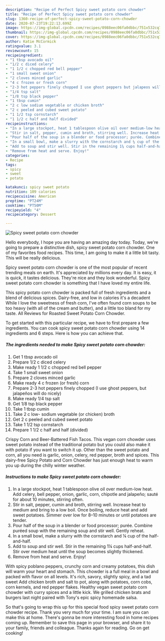 ```yaml
---
description: "Recipe of Perfect Spicy sweet potato corn chowder"
title: "Recipe of Perfect Spicy sweet potato corn chowder"
slug: 1360-recipe-of-perfect-spicy-sweet-potato-corn-chowder
date: 2020-07-23T19:22:13.699Z
image: https://img-global.cpcdn.com/recipes/0988eec06fa0dbbc/751x532cq70/spicy-sweet-potato-corn-chowder-recipe-main-photo.jpg
thumbnail: https://img-global.cpcdn.com/recipes/0988eec06fa0dbbc/751x532cq70/spicy-sweet-potato-corn-chowder-recipe-main-photo.jpg
cover: https://img-global.cpcdn.com/recipes/0988eec06fa0dbbc/751x532cq70/spicy-sweet-potato-corn-chowder-recipe-main-photo.jpg
author: Katie McCormick
ratingvalue: 3.1
reviewcount: 15
recipeingredient:
- "1 tbsp avocado oil"
- "1/2 c diced celery"
- "1 1/2 c chopped red bell pepper"
- "1 small sweet onion"
- "2 cloves minced garlic"
- "4 c frozen or fresh corn"
- "2-3 hot peppers finely chopped I use ghost peppers but jalapeos will do nicely"
- "1/4 tsp salt"
- "1/8 tsp black pepper"
- "1 tbsp cumin"
- "2 c low sodium vegetable or chicken broth"
- "2 c peeled and cubed sweet potato"
- "1 1/2 tsp cornstarch"
- "1 1/2 c half and half divided"
recipeinstructions:
- "In a large stockpot, heat 1 tablespoon olive oil over medium-low heat. Add celery, bell pepper, onion, garlic, corn, chipotle and jalapeño; sauté for about 10 minutes, stirring often."
- "Stir in salt, pepper, cumin and broth, stirring well. Increase heat to medium and bring to a low boil. Once boiling, reduce heat and add sweet potatoes. Simmer over low for 8–10 minutes or until potatoes are tender."
- "Pour half of the soup in a blender or food processor; purée. Combine puréed soup with the remaining soup and stir well. Gently reheat."
- "In a small bowl, make a slurry with the cornstarch and ¼ cup of the half-and-half."
- "Add to soup and stir well. Stir in the remaining 1¼ cups half-and-half. Stir over medium heat until the soup becomes slightly thickened."
- "Remove from heat and serve. Enjoy!"
categories:
- Recipe
tags:
- spicy
- sweet
- potato

katakunci: spicy sweet potato 
nutrition: 109 calories
recipecuisine: American
preptime: "PT24M"
cooktime: "PT50M"
recipeyield: "4"
recipecategory: Dessert

---
```



![Spicy sweet potato corn chowder](https://img-global.cpcdn.com/recipes/0988eec06fa0dbbc/751x532cq70/spicy-sweet-potato-corn-chowder-recipe-main-photo.jpg)

Hello everybody, I hope you are having an amazing day today. Today, we're going to prepare a distinctive dish, spicy sweet potato corn chowder. One of my favorites food recipes. This time, I am going to make it a little bit tasty. This will be really delicious.

Spicy sweet potato corn chowder is one of the most popular of recent trending meals on earth. It's appreciated by millions every day. It is easy, it is quick, it tastes delicious. They're nice and they look wonderful. Spicy sweet potato corn chowder is something that I have loved my entire life.

This spicy potato corn chowder is packed full of fresh ingredients and a blend of delicious spices. Dairy-free, and low in calories it&#39;s a decadent While I love the sweetness of fresh corn, I&#39;ve often found corn soups to be too heavy (with all of the cream and butter), and a little too bland for my taste. All Reviews for Roasted Sweet Potato Corn Chowder.


To get started with this particular recipe, we have to first prepare a few ingredients. You can cook spicy sweet potato corn chowder using 14 ingredients and 6 steps. Here is how you can achieve that.

<!--inarticleads1-->

##### The ingredients needed to make Spicy sweet potato corn chowder:

1. Get 1 tbsp avocado oil
1. Prepare 1/2 c diced celery
1. Make ready 1 1/2 c chopped red bell pepper
1. Take 1 small sweet onion
1. Prepare 2 cloves minced garlic
1. Make ready 4 c frozen (or fresh) corn
1. Prepare 2-3 hot peppers finely chopped (I use ghost peppers, but jalapeños will do nicely)
1. Make ready 1/4 tsp salt
1. Get 1/8 tsp black pepper
1. Take 1 tbsp cumin
1. Take 2 c low- sodium vegetable (or chicken) broth
1. Get 2 c peeled and cubed sweet potato
1. Take 1 1/2 tsp cornstarch
1. Prepare 1 1/2 c half and half (divided)


Crispy Corn and Beer-Battered Fish Tacos. This vegan corn chowder uses sweet potato instead of the traditional potato but you could also make it with potato if you want to switch it up. Other than the sweet potato and corn, all you need is garlic, onion, celery, red pepper, broth and spices. This dairy-free Spicy Potato and Corn Chowder has just enough heat to warm you up during the chilly winter weather. 

<!--inarticleads2-->

##### Instructions to make Spicy sweet potato corn chowder:

1. In a large stockpot, heat 1 tablespoon olive oil over medium-low heat. Add celery, bell pepper, onion, garlic, corn, chipotle and jalapeño; sauté for about 10 minutes, stirring often.
1. Stir in salt, pepper, cumin and broth, stirring well. Increase heat to medium and bring to a low boil. Once boiling, reduce heat and add sweet potatoes. Simmer over low for 8–10 minutes or until potatoes are tender.
1. Pour half of the soup in a blender or food processor; purée. Combine puréed soup with the remaining soup and stir well. Gently reheat.
1. In a small bowl, make a slurry with the cornstarch and ¼ cup of the half-and-half.
1. Add to soup and stir well. Stir in the remaining 1¼ cups half-and-half. Stir over medium heat until the soup becomes slightly thickened.
1. Remove from heat and serve. Enjoy!


With spicy poblano peppers, crunchy corn and creamy potatoes, this dish will warm your heart and stomach. This chowder is a full meal in a bowl and packed with flavor on all levels. It&#39;s rich, savory, slightly spicy, and a tad sweet Add chicken broth and salt to pot, along with potatoes, corn cobs, corn kernels, and red pepper flakes. Healthy vegan sweet potato corn chowder with curry spices and a little kick. We grilled chicken brats and burgers last night paired with Tony&#39;s epic spicy homemade salsa. 

So that's going to wrap this up for this special food spicy sweet potato corn chowder recipe. Thank you very much for your time. I am sure you can make this at home. There's gonna be more interesting food in home recipes coming up. Remember to save this page in your browser, and share it to your family, friends and colleague. Thanks again for reading. Go on get cooking!
